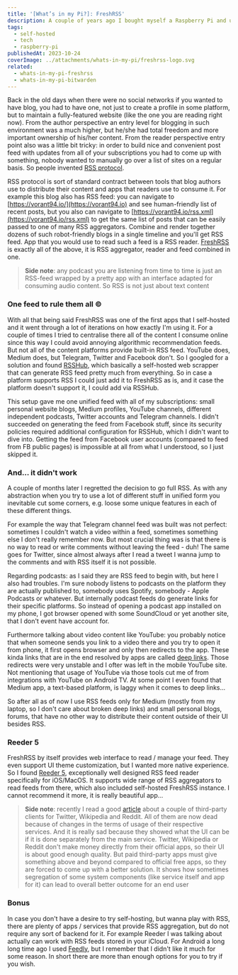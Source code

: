 ```yaml
---
title: '[What’s in my Pi?]: FreshRSS'
description: A couple of years ago I bought myself a Raspberry Pi and using it as a home server hosting there a bunch of different apps. The whole setup went through several iterations and is still evolving. I'd like to share with you what I have there and how it is helping me in my day-to-day life. There will be several posts in order to make it more readable, so keep in touch
tags:
  - self-hosted
  - tech
  - raspberry-pi
publishedAt: 2023-10-24
coverImage: ../attachments/whats-in-my-pi/freshrss-logo.svg
related:
  - whats-in-my-pi-freshrss
  - whats-in-my-pi-bitwarden
---
```


Back in the old days when there were no social networks if you wanted to have blog, you had to have one, not just to create a profile in some platform, but to maintain a fully-featured website (like the one you are reading right now). From the author perspective an entry level for blogging in such environment was a much higher, but he/she had total freedom and more important ownership of his/her content. From the reader perspective entry point also was a little bit tricky: in order to build nice and convenient post feed with updates from all of your subscriptions you had to come up with something, nobody wanted to manually go over a list of sites on a regular basis. So people invented [RSS protocol](https://en.wikipedia.org/wiki/RSS).

RSS protocol is sort of standard contract between tools that blog authors use to distribute their content and apps that readers use to consume it. For example this blog also has RSS feed: you can navigate to [https://vorant94.io/](https://vorant94.io) and see human-friendly list of recent posts, but you also can navigate to [https://vorant94.io/rss.xml](https://vorant94.io/rss.xml) to get the same list of posts that can be easily passed to one of many RSS aggregators. Combine and render together dozens of such robot-friendly blogs in a single timeline and you'll get RSS feed. App that you would use to read such a feed is a RSS reader. [FreshRSS](https://freshrss.org/index.html) is exactly all of the above, it is RSS aggregator, reader and feed combined in one.

> **Side note**: any podcast you are listening from time to time is just an RSS-feed wrapped by a pretty app with an interface adapted for consuming audio content. So RSS is not just about text content

### One feed to rule them all ©

With all that being said FreshRSS was one of the first apps that I self-hosted and it went through a lot of iterations on how exactly I'm using it. For a couple of times I tried to centralise there all of the content I consume online since this way I could avoid annoying algorithmic recommendation feeds. But not all of the content platforms provide built-in RSS feed. YouTube does, Medium does, but Telegram, Twitter and Facebook don't. So I googled for a solution and found [RSSHub](https://docs.rsshub.app/), which basically a self-hosted web scrapper that can generate RSS feed pretty much from everything. So in case a platform supports RSS I could just add it to FreshRSS as is, and it case the platform doesn't support it, I could add via RSSHub.

This setup gave me one unified feed with all of my subscriptions: small personal website blogs, Medium profiles, YouTube channels, different independent podcasts, Twitter accounts and Telegram channels. I didn't succeeded on generating the feed from Facebook stuff, since its security policies required additional configuration for RSSHub, which I didn't want to dive into. Getting the feed from Facebook user accounts (compared to feed from FB public pages) is impossible at all from what I understood, so I just skipped it.

### And... it didn't work

A couple of months later I regretted the decision to go full RSS. As with any abstraction when you try to use a lot of different stuff in unified form you inevitable cut some corners, e.g. loose some unique features in each of these different things.

For example the way that Telegram channel feed was built was not perfect: sometimes I couldn't watch a video within a feed, sometimes something else I don't really remember now. But most crucial thing was is that there is no way to read or write comments without leaving the feed - duh! The same goes for Twitter, since almost always after I read a tweet I wanna jump to the comments and with RSS itself it is not possible.

Regarding podcasts: as I said they are RSS feed to begin with, but here I also had troubles. I'm sure nobody listens to podcasts on the platform they are actually published to, somebody uses Spotify, somebody - Apple Podcasts or whatever. But internally podcast feeds do generate links for their specific platforms. So instead of opening a podcast app installed on my phone, I got browser opened with some SoundCloud or yet another site, that I don't event have account for.

Furthermore talking about video content like YouTube: you probably notice that when someone sends you link to a video there and you try to open it from phone, it first opens browser and only then redirects to the app. These kinda links that are in the end resolved by apps are called [deep links](https://en.wikipedia.org/wiki/Mobile_deep_linking). Those redirects were very unstable and I ofter was left in the mobile YouTube site. Not mentioning that usage of YouTube via those tools cut me of from integrations with YouTube on Android TV. At some point I even found that Medium app, a text-based platform, is laggy when it comes to deep links...

So after all as of now I use RSS feeds only for Medium (mostly from my laptop, so I don't care about broken deep links) and small personal blogs, forums, that have no other way to distribute their content outside of their UI besides RSS.

### Reeder 5

FreshRSS by itself provides web interface to read / manage your feed. They even support UI theme customization, but I wanted more native experience. So I found [Reeder 5](https://reederapp.com/), exceptionally well designed RSS feed reader specifically for iOS/MacOS. It supports wide range of RSS aggregators to read feeds from there, which also included self-hosted FreshRSS instance. I cannot recommend it more, it is really beautiful app...

> **Side note**: recently I read a good [article](https://borism.medium.com/the-death-of-three-apps-72f3c0e802ab) about a couple of third-party clients for Twitter, Wikipedia and Reddit. All of them are now dead because of changes in the terms of usage of their respective services. And it is really sad because they showed what the UI can be if it is done separately from the main service. Twitter, Wikipedia or Reddit don't make money directly from their official apps, so their UI is about good enough quality. But paid third-party apps must give something above and beyond compared to official free apps, so they are forced to come up with a better solution. It shows how sometimes segregation of some system components (like service itself and app for it) can lead to overall better outcome for an end user

### Bonus

In case you don't have a desire to try self-hosting, but wanna play with RSS, there are plenty of apps / services that provide RSS aggregation, but do not require any sort of backend for it. For example Reeder I was talking about actually can work with RSS feeds stored in your iCloud. For Android a long long time ago I used [Feedly](https://feedly.com/), but I remember that I didn't like it much for some reason. In short there are more than enough options for you to try if you wish.
